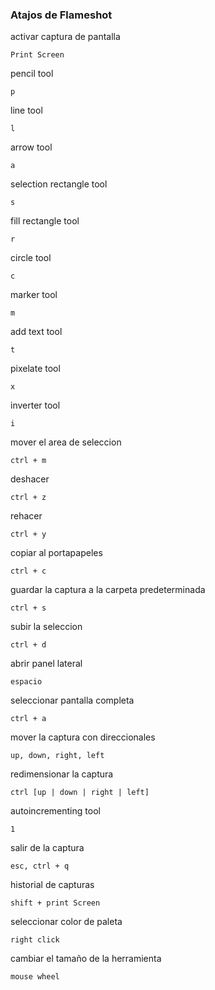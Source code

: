 ### Atajos de Flameshot

activar captura de pantalla

	Print Screen

pencil tool

	p

line tool

	l

arrow tool

	a

selection rectangle tool

	s

fill rectangle tool

	r

circle tool

	c

marker tool

	m

add text tool

	t

pixelate tool

	x

inverter tool

	i

mover el area de seleccion

	ctrl + m

deshacer

	ctrl + z

rehacer

	ctrl + y

copiar al portapapeles

	ctrl + c

guardar la captura a la carpeta predeterminada

	ctrl + s

subir la seleccion

	ctrl + d

abrir panel lateral

	espacio

seleccionar pantalla completa

	ctrl + a

mover la captura con direccionales

	up, down, right, left

redimensionar la captura

	ctrl [up | down | right | left]

autoincrementing tool

	1

salir de la captura

	esc, ctrl + q

historial de capturas

	shift + print Screen

seleccionar color de paleta

	right click

cambiar el tamaño de la herramienta

	mouse wheel
